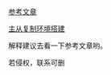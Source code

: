 [参考文章](https://mp.weixin.qq.com/s?__biz=MzAxNjk4ODE4OQ==&mid=2247489384&idx=1&sn=71388a35ea15fa4367b387b5d280fda9&chksm=9bed361aac9abf0c832cf19ba5c6eaa5e9ba10ae867ee053094920d584afac95bf574db175f6&mpshare=1&scene=1&srcid=0605e9XY0ZUB3fZkQ8WE6xYU&sharer_sharetime=1591337447204&sharer_shareid=8bc0fc0eec5b1ea08779a3dede3a2474&key=bf1c932dfaac674c4e0b5a76930ddb348d79da782b87c2e5640ad732af978a5fe21085c759678f7801786f69519d76812bbc9bae83239240505b2799be497cdeb9adeada0ad2b6d12a87a79d9d3c91b3&ascene=1&uin=MTg1MzM1NDgzMw%3D%3D&devicetype=Windows+10+x64&version=62090070&lang=zh_CN&exportkey=A%2FJV945V69Mws0nzMmSMsiY%3D&pass_ticket=5kYo41Y2tPyRcyTO8Zwuv8q7odda4AjIe7dRN2HQjUbQfseYesZKJoPE6phyDHgL)


[主从复制环境搭建](https://blog.csdn.net/qq_42726668/article/details/106818456)


解释建议去看一下参考文章哟。 

若侵权，联系可删